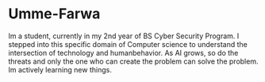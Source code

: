 # Umme-Farwa
Im a student, currently in my 2nd year of BS Cyber Security Program. I stepped into this specific domain of Computer science to understand the intersection of technology and humanbehavior. As AI grows, so do the threats and only the one who can create the problem can solve the problem. Im actively learning new things.
